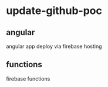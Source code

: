 # update-github-poc

## angular
angular app deploy via firebase hosting

## functions
firebase functions